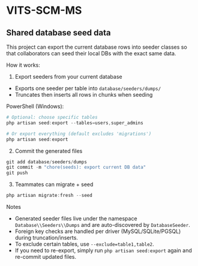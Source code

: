 # VITS-SCM-MS

## Shared database seed data

This project can export the current database rows into seeder classes so that collaborators can seed their local DBs with the exact same data.

How it works:

1) Export seeders from your current database

- Exports one seeder per table into `database/seeders/dumps/`
- Truncates then inserts all rows in chunks when seeding

PowerShell (Windows):

```powershell
# Optional: choose specific tables
php artisan seed:export --tables=users,super_admins

# Or export everything (default excludes 'migrations')
php artisan seed:export
```

2) Commit the generated files

```powershell
git add database/seeders/dumps
git commit -m "chore(seeds): export current DB data"
git push
```

3) Teammates can migrate + seed

```powershell
php artisan migrate:fresh --seed
```

Notes

- Generated seeder files live under the namespace `Database\\Seeders\\Dumps` and are auto-discovered by `DatabaseSeeder`.
- Foreign key checks are handled per driver (MySQL/SQLite/PGSQL) during truncation/inserts.
- To exclude certain tables, use `--exclude=table1,table2`.
- If you need to re-export, simply run `php artisan seed:export` again and re-commit updated files.

